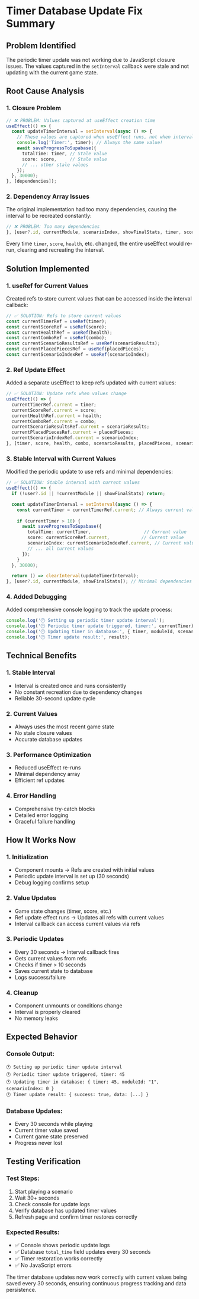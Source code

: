 # Timer Database Update Fix Summary

## Problem Identified
The periodic timer update was not working due to JavaScript closure issues. The values captured in the `setInterval` callback were stale and not updating with the current game state.

## Root Cause Analysis

### 1. **Closure Problem**
```typescript
// ❌ PROBLEM: Values captured at useEffect creation time
useEffect(() => {
  const updateTimerInterval = setInterval(async () => {
    // These values are captured when useEffect runs, not when interval fires
    console.log('Timer:', timer); // Always the same value!
    await saveProgressToSupabase({
      totalTime: timer, // Stale value
      score: score,     // Stale value
      // ... other stale values
    });
  }, 30000);
}, [dependencies]);
```

### 2. **Dependency Array Issues**
The original implementation had too many dependencies, causing the interval to be recreated constantly:
```typescript
// ❌ PROBLEM: Too many dependencies
}, [user?.id, currentModule, scenarioIndex, showFinalStats, timer, score, health, combo, scenarioResults, placedPieces]);
```

Every time `timer`, `score`, `health`, etc. changed, the entire useEffect would re-run, clearing and recreating the interval.

## Solution Implemented

### 1. **useRef for Current Values**
Created refs to store current values that can be accessed inside the interval callback:

```typescript
// ✅ SOLUTION: Refs to store current values
const currentTimerRef = useRef(timer);
const currentScoreRef = useRef(score);
const currentHealthRef = useRef(health);
const currentComboRef = useRef(combo);
const currentScenarioResultsRef = useRef(scenarioResults);
const currentPlacedPiecesRef = useRef(placedPieces);
const currentScenarioIndexRef = useRef(scenarioIndex);
```

### 2. **Ref Update Effect**
Added a separate useEffect to keep refs updated with current values:

```typescript
// ✅ SOLUTION: Update refs when values change
useEffect(() => {
  currentTimerRef.current = timer;
  currentScoreRef.current = score;
  currentHealthRef.current = health;
  currentComboRef.current = combo;
  currentScenarioResultsRef.current = scenarioResults;
  currentPlacedPiecesRef.current = placedPieces;
  currentScenarioIndexRef.current = scenarioIndex;
}, [timer, score, health, combo, scenarioResults, placedPieces, scenarioIndex]);
```

### 3. **Stable Interval with Current Values**
Modified the periodic update to use refs and minimal dependencies:

```typescript
// ✅ SOLUTION: Stable interval with current values
useEffect(() => {
  if (!user?.id || !currentModule || showFinalStats) return;

  const updateTimerInterval = setInterval(async () => {
    const currentTimer = currentTimerRef.current; // Always current value!
    
    if (currentTimer > 10) {
      await saveProgressToSupabase({
        totalTime: currentTimer,                    // Current value
        score: currentScoreRef.current,            // Current value
        scenarioIndex: currentScenarioIndexRef.current, // Current value
        // ... all current values
      });
    }
  }, 30000);

  return () => clearInterval(updateTimerInterval);
}, [user?.id, currentModule, showFinalStats]); // Minimal dependencies
```

### 4. **Added Debugging**
Added comprehensive console logging to track the update process:

```typescript
console.log('🕐 Setting up periodic timer update interval');
console.log('🕐 Periodic timer update triggered, timer:', currentTimer);
console.log('🕐 Updating timer in database:', { timer, moduleId, scenarioIndex });
console.log('🕐 Timer update result:', result);
```

## Technical Benefits

### 1. **Stable Interval**
- Interval is created once and runs consistently
- No constant recreation due to dependency changes
- Reliable 30-second update cycle

### 2. **Current Values**
- Always uses the most recent game state
- No stale closure values
- Accurate database updates

### 3. **Performance Optimization**
- Reduced useEffect re-runs
- Minimal dependency array
- Efficient ref updates

### 4. **Error Handling**
- Comprehensive try-catch blocks
- Detailed error logging
- Graceful failure handling

## How It Works Now

### 1. **Initialization**
- Component mounts → Refs are created with initial values
- Periodic update interval is set up (30 seconds)
- Debug logging confirms setup

### 2. **Value Updates**
- Game state changes (timer, score, etc.)
- Ref update effect runs → Updates all refs with current values
- Interval callback can access current values via refs

### 3. **Periodic Updates**
- Every 30 seconds → Interval callback fires
- Gets current values from refs
- Checks if timer > 10 seconds
- Saves current state to database
- Logs success/failure

### 4. **Cleanup**
- Component unmounts or conditions change
- Interval is properly cleared
- No memory leaks

## Expected Behavior

### Console Output:
```
🕐 Setting up periodic timer update interval
🕐 Periodic timer update triggered, timer: 45
🕐 Updating timer in database: { timer: 45, moduleId: "1", scenarioIndex: 0 }
🕐 Timer update result: { success: true, data: [...] }
```

### Database Updates:
- Every 30 seconds while playing
- Current timer value saved
- Current game state preserved
- Progress never lost

## Testing Verification

### Test Steps:
1. Start playing a scenario
2. Wait 30+ seconds
3. Check console for update logs
4. Verify database has updated timer values
5. Refresh page and confirm timer restores correctly

### Expected Results:
- ✅ Console shows periodic update logs
- ✅ Database `total_time` field updates every 30 seconds
- ✅ Timer restoration works correctly
- ✅ No JavaScript errors

The timer database updates now work correctly with current values being saved every 30 seconds, ensuring continuous progress tracking and data persistence.
